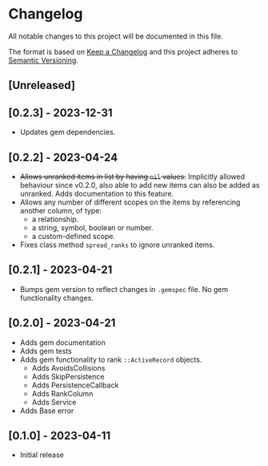 # Changelog

All notable changes to this project will be documented in this file.
 
The format is based on [Keep a Changelog](http://keepachangelog.com/)
and this project adheres to [Semantic Versioning](http://semver.org/).

## [Unreleased]

## [0.2.3] - 2023-12-31

- Updates gem dependencies.

## [0.2.2] - 2023-04-24

- ~~Allows unranked items in list by having `nil` values.~~ Implicitly allowed behaviour since v0.2.0, also able to add new items can also be added as unranked. Adds documentation to this feature.
- Allows any number of different scopes on the items by referencing another column, of type:
  - a relationship.
  - a string, symbol, boolean or number.
  - a custom-defined scope.
- Fixes class method `spread_ranks` to ignore unranked items.

## [0.2.1] - 2023-04-21

- Bumps gem version to reflect changes in `.gemspec` file. No gem functionality changes.

## [0.2.0] - 2023-04-21

- Adds gem documentation
- Adds gem tests
- Adds gem functionality to rank `::ActiveRecord` objects.
  - Adds AvoidsCollisions
  - Adds SkipPersistence
  - Adds PersistenceCallback
  - Adds RankColumn
  - Adds Service
- Adds Base error

## [0.1.0] - 2023-04-11

- Initial release
